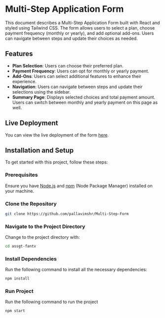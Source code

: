 # Multi-Step Application Form

This document describes a Multi-Step Application Form built with React and styled using Tailwind CSS. The form allows users to select a plan, choose payment frequency (monthly or yearly), and add optional add-ons. Users can navigate between steps and update their choices as needed.

## Features

- **Plan Selection**: Users can choose their preferred plan.
- **Payment Frequency**: Users can opt for monthly or yearly payment.
- **Add-Ons**: Users can select additional features to enhance their experience.
- **Navigation**: Users can navigate between steps and update their selections using the sidebar.
- **Summary Page**: Displays selected choices and total payment amount. Users can switch between monthly and yearly payment on this page as well.

## Live Deployment

You can view the live deployment of the form [here](https://multi-step-form-eosin-two.vercel.app/).

## Installation and Setup

To get started with this project, follow these steps:

### Prerequisites

Ensure you have [Node.js](https://nodejs.org/) and [npm](https://www.npmjs.com/) (Node Package Manager) installed on your machine.

### Clone the Repository

```bash
git clone https://github.com/pallavimshr/Multi-Step-Form

```
### Navigate to the Project Directory

Change to the project directory with:

```bash
cd assgt-fantv
```
### Install Dependencies

Run the following command to install all the necessary dependencies:

```bash
npm install
```
### Run Project
Run the following command to run the project
```bash
npm start